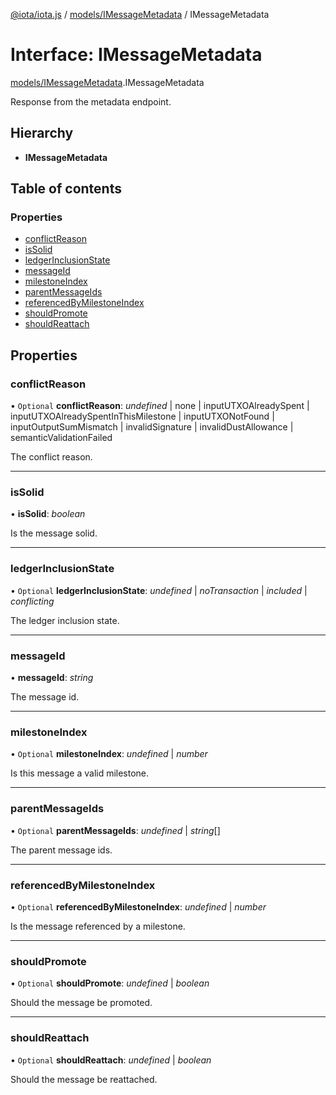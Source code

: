[@iota/iota.js](../README.md) / [models/IMessageMetadata](../modules/models_imessagemetadata.md) / IMessageMetadata

# Interface: IMessageMetadata

[models/IMessageMetadata](../modules/models_imessagemetadata.md).IMessageMetadata

Response from the metadata endpoint.

## Hierarchy

* **IMessageMetadata**

## Table of contents

### Properties

- [conflictReason](models_imessagemetadata.imessagemetadata.md#conflictreason)
- [isSolid](models_imessagemetadata.imessagemetadata.md#issolid)
- [ledgerInclusionState](models_imessagemetadata.imessagemetadata.md#ledgerinclusionstate)
- [messageId](models_imessagemetadata.imessagemetadata.md#messageid)
- [milestoneIndex](models_imessagemetadata.imessagemetadata.md#milestoneindex)
- [parentMessageIds](models_imessagemetadata.imessagemetadata.md#parentmessageids)
- [referencedByMilestoneIndex](models_imessagemetadata.imessagemetadata.md#referencedbymilestoneindex)
- [shouldPromote](models_imessagemetadata.imessagemetadata.md#shouldpromote)
- [shouldReattach](models_imessagemetadata.imessagemetadata.md#shouldreattach)

## Properties

### conflictReason

• `Optional` **conflictReason**: *undefined* \| none \| inputUTXOAlreadySpent \| inputUTXOAlreadySpentInThisMilestone \| inputUTXONotFound \| inputOutputSumMismatch \| invalidSignature \| invalidDustAllowance \| semanticValidationFailed

The conflict reason.

___

### isSolid

• **isSolid**: *boolean*

Is the message solid.

___

### ledgerInclusionState

• `Optional` **ledgerInclusionState**: *undefined* \| *noTransaction* \| *included* \| *conflicting*

The ledger inclusion state.

___

### messageId

• **messageId**: *string*

The message id.

___

### milestoneIndex

• `Optional` **milestoneIndex**: *undefined* \| *number*

Is this message a valid milestone.

___

### parentMessageIds

• `Optional` **parentMessageIds**: *undefined* \| *string*[]

The parent message ids.

___

### referencedByMilestoneIndex

• `Optional` **referencedByMilestoneIndex**: *undefined* \| *number*

Is the message referenced by a milestone.

___

### shouldPromote

• `Optional` **shouldPromote**: *undefined* \| *boolean*

Should the message be promoted.

___

### shouldReattach

• `Optional` **shouldReattach**: *undefined* \| *boolean*

Should the message be reattached.
